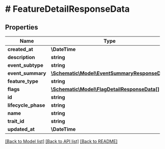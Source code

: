 # # FeatureDetailResponseData

## Properties

Name | Type | Description | Notes
------------ | ------------- | ------------- | -------------
**created_at** | **\DateTime** |  |
**description** | **string** |  |
**event_subtype** | **string** |  | [optional]
**event_summary** | [**\Schematic\Model\EventSummaryResponseData**](EventSummaryResponseData.md) |  | [optional]
**feature_type** | **string** |  |
**flags** | [**\Schematic\Model\FlagDetailResponseData[]**](FlagDetailResponseData.md) |  |
**id** | **string** |  |
**lifecycle_phase** | **string** |  | [optional]
**name** | **string** |  |
**trait_id** | **string** |  | [optional]
**updated_at** | **\DateTime** |  |

[[Back to Model list]](../../README.md#models) [[Back to API list]](../../README.md#endpoints) [[Back to README]](../../README.md)
